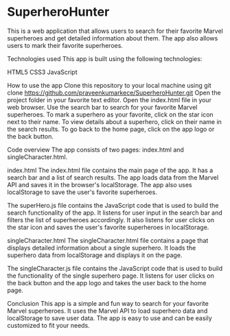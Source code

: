 # SuperheroHunter
This is a web application that allows users to search for their favorite Marvel superheroes and get detailed information about them. The app also allows users to mark their favorite superheroes.

Technologies used
This app is built using the following technologies:

HTML5
CSS3
JavaScript

How to use the app
Clone this repository to your local machine using git clone https://github.com/praveenkumarkece/SuperheroHunter.git
Open the project folder in your favorite text editor.
Open the index.html file in your web browser.
Use the search bar to search for your favorite Marvel superheroes.
To mark a superhero as your favorite, click on the star icon next to their name.
To view details about a superhero, click on their name in the search results.
To go back to the home page, click on the app logo or the back button.

Code overview
The app consists of two pages: index.html and singleCharacter.html.

index.html
The index.html file contains the main page of the app. It has a search bar and a list of search results. The app loads data from the Marvel API and saves it in the browser's localStorage. The app also uses localStorage to save the user's favorite superheroes.

The superHero.js file contains the JavaScript code that is used to build the search functionality of the app. It listens for user input in the search bar and filters the list of superheroes accordingly. It also listens for user clicks on the star icon and saves the user's favorite superheroes in localStorage.

singleCharacter.html
The singleCharacter.html file contains a page that displays detailed information about a single superhero. It loads the superhero data from localStorage and displays it on the page.

The singleCharacter.js file contains the JavaScript code that is used to build the functionality of the single superhero page. It listens for user clicks on the back button and the app logo and takes the user back to the home page.

Conclusion
This app is a simple and fun way to search for your favorite Marvel superheroes. It uses the Marvel API to load superhero data and localStorage to save user data. The app is easy to use and can be easily customized to fit your needs.
